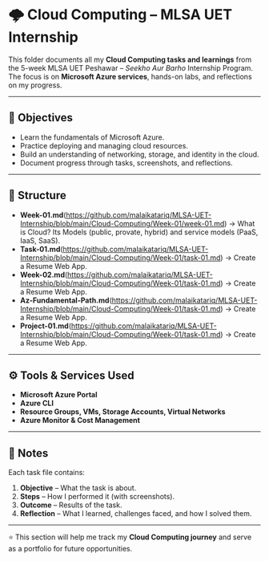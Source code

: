 # 🌩️ Cloud Computing – MLSA UET Internship  

This folder documents all my **Cloud Computing tasks and learnings** from the 5-week MLSA UET Peshawar – *Seekho Aur Barho* Internship Program.  
The focus is on **Microsoft Azure services**, hands-on labs, and reflections on my progress.  

---

## 📌 Objectives
- Learn the fundamentals of Microsoft Azure.
- Practice deploying and managing cloud resources.
- Build an understanding of networking, storage, and identity in the cloud.
- Document progress through tasks, screenshots, and reflections.

---

## 📂 Structure
- **Week-01.md**(https://github.com/malaikatariq/MLSA-UET-Internship/blob/main/Cloud-Computing/Week-01/week-01.md) → What is Cloud? Its Models (public, provate, hybrid) and service models (PaaS, IaaS, SaaS).
- **Task-01.md**(https://github.com/malaikatariq/MLSA-UET-Internship/blob/main/Cloud-Computing/Week-01/task-01.md) → Create a Resume Web App.
- **Week-02.md**(https://github.com/malaikatariq/MLSA-UET-Internship/blob/main/Cloud-Computing/Week-01/task-01.md) → Create a Resume Web App.
- **Az-Fundamental-Path.md**(https://github.com/malaikatariq/MLSA-UET-Internship/blob/main/Cloud-Computing/Week-01/task-01.md) → Create a Resume Web App.
- **Project-01.md**(https://github.com/malaikatariq/MLSA-UET-Internship/blob/main/Cloud-Computing/Week-01/task-01.md) → Create a Resume Web App.
  
---

## ⚙️ Tools & Services Used
- **Microsoft Azure Portal**  
- **Azure CLI**  
- **Resource Groups, VMs, Storage Accounts, Virtual Networks**  
- **Azure Monitor & Cost Management**  

---

## 📝 Notes
Each task file contains:  
1. **Objective** – What the task is about.  
2. **Steps** – How I performed it (with screenshots).  
3. **Outcome** – Results of the task.  
4. **Reflection** – What I learned, challenges faced, and how I solved them.  

---

⭐ This section will help me track my **Cloud Computing journey** and serve as a portfolio for future opportunities.  
